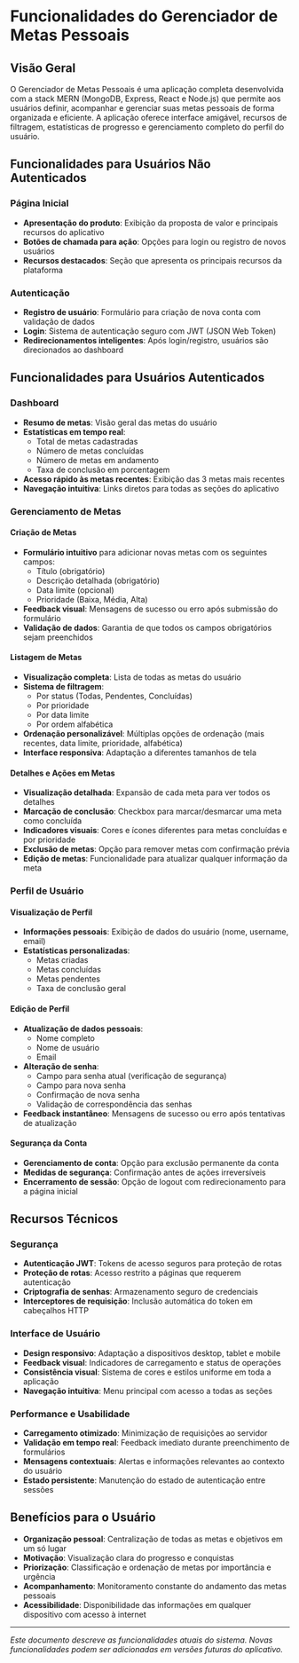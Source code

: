# Funcionalidades do Gerenciador de Metas Pessoais

## Visão Geral

O Gerenciador de Metas Pessoais é uma aplicação completa desenvolvida com a stack MERN (MongoDB, Express, React e Node.js) que permite aos usuários definir, acompanhar e gerenciar suas metas pessoais de forma organizada e eficiente. A aplicação oferece interface amigável, recursos de filtragem, estatísticas de progresso e gerenciamento completo do perfil do usuário.

## Funcionalidades para Usuários Não Autenticados

### Página Inicial
- **Apresentação do produto**: Exibição da proposta de valor e principais recursos do aplicativo
- **Botões de chamada para ação**: Opções para login ou registro de novos usuários
- **Recursos destacados**: Seção que apresenta os principais recursos da plataforma

### Autenticação
- **Registro de usuário**: Formulário para criação de nova conta com validação de dados
- **Login**: Sistema de autenticação seguro com JWT (JSON Web Token)
- **Redirecionamentos inteligentes**: Após login/registro, usuários são direcionados ao dashboard

## Funcionalidades para Usuários Autenticados

### Dashboard
- **Resumo de metas**: Visão geral das metas do usuário
- **Estatísticas em tempo real**:
  - Total de metas cadastradas
  - Número de metas concluídas
  - Número de metas em andamento
  - Taxa de conclusão em porcentagem
- **Acesso rápido às metas recentes**: Exibição das 3 metas mais recentes
- **Navegação intuitiva**: Links diretos para todas as seções do aplicativo

### Gerenciamento de Metas

#### Criação de Metas
- **Formulário intuitivo** para adicionar novas metas com os seguintes campos:
  - Título (obrigatório)
  - Descrição detalhada (obrigatório)
  - Data limite (opcional)
  - Prioridade (Baixa, Média, Alta)
- **Feedback visual**: Mensagens de sucesso ou erro após submissão do formulário
- **Validação de dados**: Garantia de que todos os campos obrigatórios sejam preenchidos

#### Listagem de Metas
- **Visualização completa**: Lista de todas as metas do usuário
- **Sistema de filtragem**:
  - Por status (Todas, Pendentes, Concluídas)
  - Por prioridade
  - Por data limite
  - Por ordem alfabética
- **Ordenação personalizável**: Múltiplas opções de ordenação (mais recentes, data limite, prioridade, alfabética)
- **Interface responsiva**: Adaptação a diferentes tamanhos de tela

#### Detalhes e Ações em Metas
- **Visualização detalhada**: Expansão de cada meta para ver todos os detalhes
- **Marcação de conclusão**: Checkbox para marcar/desmarcar uma meta como concluída
- **Indicadores visuais**: Cores e ícones diferentes para metas concluídas e por prioridade
- **Exclusão de metas**: Opção para remover metas com confirmação prévia
- **Edição de metas**: Funcionalidade para atualizar qualquer informação da meta

### Perfil de Usuário

#### Visualização de Perfil
- **Informações pessoais**: Exibição de dados do usuário (nome, username, email)
- **Estatísticas personalizadas**:
  - Metas criadas
  - Metas concluídas
  - Metas pendentes
  - Taxa de conclusão geral

#### Edição de Perfil
- **Atualização de dados pessoais**:
  - Nome completo
  - Nome de usuário
  - Email
- **Alteração de senha**:
  - Campo para senha atual (verificação de segurança)
  - Campo para nova senha
  - Confirmação de nova senha
  - Validação de correspondência das senhas
- **Feedback instantâneo**: Mensagens de sucesso ou erro após tentativas de atualização

#### Segurança da Conta
- **Gerenciamento de conta**: Opção para exclusão permanente da conta
- **Medidas de segurança**: Confirmação antes de ações irreversíveis
- **Encerramento de sessão**: Opção de logout com redirecionamento para a página inicial

## Recursos Técnicos

### Segurança
- **Autenticação JWT**: Tokens de acesso seguros para proteção de rotas
- **Proteção de rotas**: Acesso restrito a páginas que requerem autenticação
- **Criptografia de senhas**: Armazenamento seguro de credenciais
- **Interceptores de requisição**: Inclusão automática do token em cabeçalhos HTTP

### Interface de Usuário
- **Design responsivo**: Adaptação a dispositivos desktop, tablet e mobile
- **Feedback visual**: Indicadores de carregamento e status de operações
- **Consistência visual**: Sistema de cores e estilos uniforme em toda a aplicação
- **Navegação intuitiva**: Menu principal com acesso a todas as seções

### Performance e Usabilidade
- **Carregamento otimizado**: Minimização de requisições ao servidor
- **Validação em tempo real**: Feedback imediato durante preenchimento de formulários
- **Mensagens contextuais**: Alertas e informações relevantes ao contexto do usuário
- **Estado persistente**: Manutenção do estado de autenticação entre sessões

## Benefícios para o Usuário

- **Organização pessoal**: Centralização de todas as metas e objetivos em um só lugar
- **Motivação**: Visualização clara do progresso e conquistas
- **Priorização**: Classificação e ordenação de metas por importância e urgência
- **Acompanhamento**: Monitoramento constante do andamento das metas pessoais
- **Acessibilidade**: Disponibilidade das informações em qualquer dispositivo com acesso à internet

---

*Este documento descreve as funcionalidades atuais do sistema. Novas funcionalidades podem ser adicionadas em versões futuras do aplicativo.*